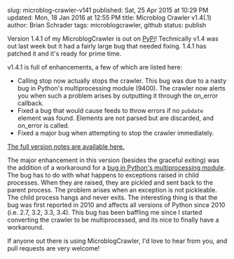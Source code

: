 slug: microblog-crawler-v141
published: Sat, 25 Apr 2015 at 10:29 PM
updated: Mon, 18 Jan 2016 at 12:55 PM
title: Microblog Crawler v1.4(.1)
author: Brian Schrader
tags: microblogcrawler, github
status: publish

Version 1.4.1 of my MicroblogCrawler is out on [PyPi][pypi]! Technically v1.4 was out last week but it had a fairly large bug that needed fixing. 1.4.1 has patched it and it's ready for prime time.

[pypi]: https://pypi.python.org/pypi/MicroblogCrawler/1.4.1

v1.4.1 is full of enhancements, a few of which are listed here:

- Calling stop now actually stops the crawler. This bug was due to a nasty bug in Python's multiprocessing module (9400). The crawler now alerts you when such a problem arises by outputting it through the on_error callback.
- Fixed a bug that would cause feeds to throw errors if no `pubdate` element was found. Elements are not parsed but are discarded, and on_error is called.
- Fixed a major bug when attempting to stop the crawler immediately.

[The full version notes are available here.][vnotes]

The major enhancement in this version (besides the graceful exiting) was the addition of a workaround for a [bug in Python's multiprocessing module][bug]. The bug has to do with what happens to exceptions raised in child processes. When they are raised, they are pickled and sent back to the parent process. The problem arises when an exception is not pickleable. The child process hangs and never exits. The interesting thing is that the bug was first reported in 2010 and affects all versions of Python since 2010 (i.e. 2.7, 3.2, 3.3, 3.4). This bug has been baffling me since I started converting the crawler to be multiprocessed, and its nice to finally have a workaround. 

[bug]: http://bugs.python.org/issue9400
[vnotes]: https://github.com/Sonictherocketman/microblog_crawler

If anyone out there is using MicroblogCrawler, I'd love to hear from you, and pull requests are very welcome!